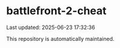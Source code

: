 # battlefront-2-cheat

Last updated: 2025-06-23 17:32:36

This repository is automatically maintained.

